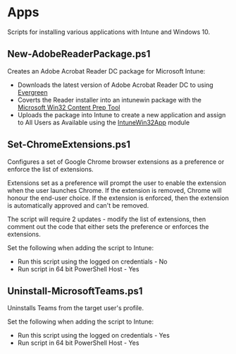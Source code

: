# Apps

Scripts for installing various applications with Intune and Windows 10.

## New-AdobeReaderPackage.ps1

Creates an Adobe Acrobat Reader DC package for Microsoft Intune:

* Downloads the latest version of Adobe Acrobat Reader DC to using [Evergreen](https://www.powershellgallery.com/packages/Evergreen/)
* Coverts the Reader installer into an intunewin package with the [Microsoft Win32 Content Prep Tool](https://github.com/microsoft/Microsoft-Win32-Content-Prep-Tool)
* Uploads the package into Intune to create a new application and assign to All Users as Available using the [IntuneWin32App](https://github.com/MSEndpointMgr/IntuneWin32App/blob/master/README.md) module

## Set-ChromeExtensions.ps1

Configures a set of Google Chrome browser extensions as a preference or enforce the list of extensions.

Extensions set as a preference will prompt the user to enable the extension when the user launches Chrome. If the extension is removed, Chrome will honour the end-user choice. If the extension is enforced, then the extension is automatically approved and can't be removed.

The script will require 2 updates - modify the list of extensions, then comment out the code that either sets the preference or enforces the extensions.

Set the following when adding the script to Intune:

* Run this script using the logged on credentials - No
* Run script in 64 bit PowerShell Host - Yes

## Uninstall-MicrosoftTeams.ps1

Uninstalls Teams from the target user's profile.

Set the following when adding the script to Intune:

* Run this script using the logged on credentials - Yes
* Run script in 64 bit PowerShell Host - Yes

